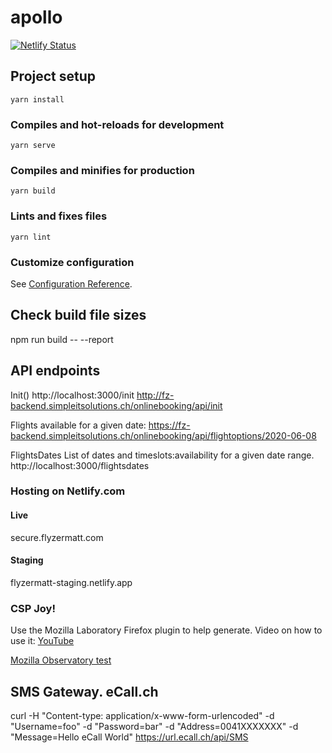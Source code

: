 # apollo
[![Netlify Status](https://api.netlify.com/api/v1/badges/53661768-2891-4a91-aca6-905373c53da4/deploy-status)](https://app.netlify.com/sites/fz-apollo/deploys)

## Project setup
```
yarn install
```

### Compiles and hot-reloads for development
```
yarn serve
```

### Compiles and minifies for production
```
yarn build
```

### Lints and fixes files
```
yarn lint
```

### Customize configuration
See [Configuration Reference](https://cli.vuejs.org/config/).

## Check build file sizes
npm run build -- --report
## API endpoints
Init()
http://localhost:3000/init
http://fz-backend.simpleitsolutions.ch/onlinebooking/api/init

Flights available for a given date:
https://fz-backend.simpleitsolutions.ch/onlinebooking/api/flightoptions/2020-06-08

FlightsDates
List of dates and timeslots:availability for a given date range.
http://localhost:3000/flightsdates




### Hosting on Netlify.com
#### Live
secure.flyzermatt.com

#### Staging
flyzermatt-staging.netlify.app


### CSP Joy!
Use the Mozilla Laboratory Firefox plugin to help generate. Video on how to use it:
[YouTube](https://youtu.be/Oan4J9kfy44)

[Mozilla Observatory test](https://observatory.mozilla.org/)


## SMS Gateway. eCall.ch
curl -H "Content-type: application/x-www-form-urlencoded"
     -d "Username=foo"
     -d "Password=bar"
     -d "Address=0041XXXXXXX"
     -d "Message=Hello eCall World"
     https://url.ecall.ch/api/SMS